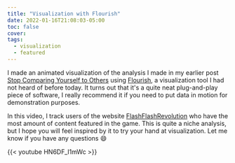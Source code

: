 ```yaml
---
title: "Visualization with Flourish"
date: 2022-01-16T21:08:03-05:00
toc: false
cover:
tags:
  - visualization
  - featured
---
```


I made an animated visualization of the analysis I made in my earlier post [Stop Comparing Yourself to
Others](/posts/2022/01/stop-comparing-yourself-to-others/) using [Flourish](https://flourish.com), a visualization tool I had not
heard of before today. It turns out that it's a quite neat plug-and-play piece of software, I really recommend
it if you need to put data in motion for demonstration purposes.

In this video, I track users of the website [FlashFlashRevolution](https://flashflashrevolution.com) who have
the most amount of content featured in the game. This is quite a niche analysis, but I hope you will feel
inspired by it to try your hand at visualization. Let me know if you have any questions :smile:

{{< youtube HN6DF_I1mWc >}}
